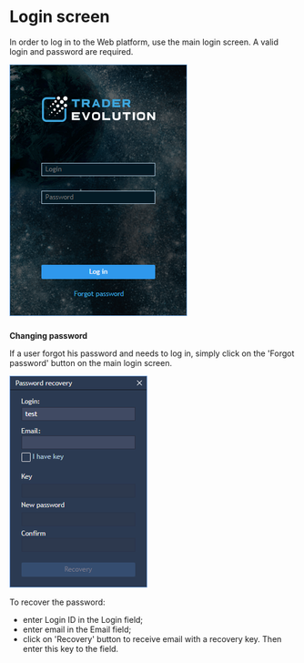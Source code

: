# Login screen

In order to log in to the Web platform, use the main login screen. A valid login and password are required.

![](../../.gitbook/assets/image%20%289%29.png)

### 
**Changing password** 

If a user forgot his password and needs to log in, simply click on the 'Forgot password' button on the main login screen.

![](../../.gitbook/assets/screenshot_1%20%282%29.png)


To recover the password:

* enter Login ID in the Login field;
* enter email in the Email field; 
* click on 'Recovery' button to receive email with a recovery key. Then enter this key to the field.



